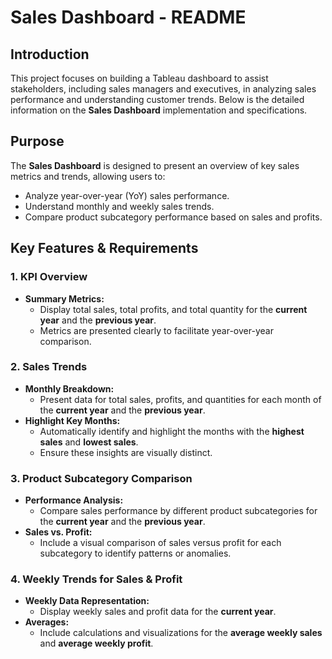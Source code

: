 # **Sales Dashboard \- README**

## **Introduction**

This project focuses on building a Tableau dashboard to assist stakeholders, including sales managers and executives, in analyzing sales performance and understanding customer trends. Below is the detailed information on the **Sales Dashboard** implementation and specifications.

## **Purpose**

The **Sales Dashboard** is designed to present an overview of key sales metrics and trends, allowing users to:

* Analyze year-over-year (YoY) sales performance.  
* Understand monthly and weekly sales trends.  
* Compare product subcategory performance based on sales and profits.

## **Key Features & Requirements**

### **1\. KPI Overview**

* **Summary Metrics:**  
  * Display total sales, total profits, and total quantity for the **current year** and the **previous year**.  
  * Metrics are presented clearly to facilitate year-over-year comparison.

### **2\. Sales Trends**

* **Monthly Breakdown:**  
  * Present data for total sales, profits, and quantities for each month of the **current year** and the **previous year**.  
* **Highlight Key Months:**  
  * Automatically identify and highlight the months with the **highest sales** and **lowest sales**.  
  * Ensure these insights are visually distinct.

### **3\. Product Subcategory Comparison**

* **Performance Analysis:**  
  * Compare sales performance by different product subcategories for the **current year** and the **previous year**.  
* **Sales vs. Profit:**  
  * Include a visual comparison of sales versus profit for each subcategory to identify patterns or anomalies.

### **4\. Weekly Trends for Sales & Profit**

* **Weekly Data Representation:**  
  * Display weekly sales and profit data for the **current year**.  
* **Averages:**  
  * Include calculations and visualizations for the **average weekly sales** and **average weekly profit**.

